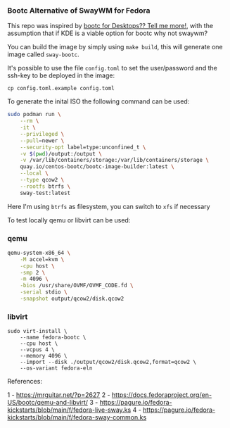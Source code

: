 ### Bootc Alternative of SwayWM for Fedora

This repo was inspired by [bootc for Desktops?? Tell me more!](https://mrguitar.net/?p=2627), with the assumption that if KDE is a viable option for bootc why not swaywm?

You can build the image by simply using `make build`, this will generate one image called `sway-bootc`.

It's possible to use the file `config.toml` to set the user/password and the ssh-key to be deployed in the image:

`cp config.toml.example config.toml`

To generate the inital ISO the following command can be used:


```bash
sudo podman run \
    --rm \
    -it \
    --privileged \
    --pull=newer \
    --security-opt label=type:unconfined_t \
    -v $(pwd)/output:/output \
    -v /var/lib/containers/storage:/var/lib/containers/storage \
    quay.io/centos-bootc/bootc-image-builder:latest \
    --local \
    --type qcow2 \
    --rootfs btrfs \
    sway-test:latest
```

Here I'm using `btrfs` as filesystem, you can switch to `xfs` if necessary

To test locally qemu or libvirt can be used: 

### qemu

```bash
qemu-system-x86_64 \
    -M accel=kvm \
    -cpu host \
    -smp 2 \
    -m 4096 \
    -bios /usr/share/OVMF/OVMF_CODE.fd \
    -serial stdio \
    -snapshot output/qcow2/disk.qcow2
```

### libvirt

```
sudo virt-install \
    --name fedora-bootc \
    --cpu host \
    --vcpus 4 \
    --memory 4096 \
    --import --disk ./output/qcow2/disk.qcow2,format=qcow2 \
    --os-variant fedora-eln
```



References:

1 - https://mrguitar.net/?p=2627
2 - https://docs.fedoraproject.org/en-US/bootc/qemu-and-libvirt/
3 - https://pagure.io/fedora-kickstarts/blob/main/f/fedora-live-sway.ks
4 - https://pagure.io/fedora-kickstarts/blob/main/f/fedora-sway-common.ks